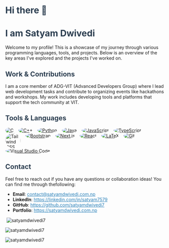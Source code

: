 <!-- ## Hi there 👋 -->
<h1 style="color: #2c3e50;">Hi there 👋</h1>
<h1 style="color: #2c3e50;">I am Satyam Dwivedi</h1>
<p>Welcome to my profile! This is a showcase of my journey through various programming languages, tools, and projects. Below is an overview of the key areas I've explored and the projects I've worked on.</p>
<h2 id="work-contributions" style="color: #2c3e50;">Work & Contributions</h2>
<p>I am a core member of ADG-VIT (Advanced Developers Group) where I lead web development tasks and contribute to organizing events like hackathons and workshops. My work includes developing tools and platforms that support the tech community at VIT.</p>
<h2 id="tools-languages" style="color: #2c3e50;">Tools & Languages</h2>
<ul style="list-style: none; padding: 0; display: flex; flex-wrap: wrap;">
    <li style="display: inline-block; margin-right: 15px;">
        <a href="https://www.learn-c.org/" target="_blank">
            <img src="https://img.icons8.com/color/48/000000/c-programming.png" alt="C" style="border-radius: 50%;">
        </a>
    </li>
    <li style="display: inline-block; margin-right: 15px;">
        <a href="https://www.cplusplus.com/" target="_blank">
            <img src="https://img.icons8.com/color/48/000000/c-plus-plus-logo.png" alt="C++" style="border-radius: 50%;">
        </a>
    </li>
    <li style="display: inline-block; margin-right: 15px;">
        <a href="https://www.python.org/" target="_blank">
            <img src="https://img.icons8.com/color/48/000000/python.png" alt="Python" style="border-radius: 50%;">
        </a>
    </li>
    <li style="display: inline-block; margin-right: 15px;">
        <a href="https://www.java.com/" target="_blank">
            <img src="https://img.icons8.com/color/48/000000/java-coffee-cup-logo.png" alt="Java" style="border-radius: 50%;">
        </a>
    </li>
    <li style="display: inline-block; margin-right: 15px;">
        <a href="https://developer.mozilla.org/en-US/docs/Web/JavaScript" target="_blank">
            <img src="https://img.icons8.com/color/48/000000/javascript.png" alt="JavaScript" style="border-radius: 50%;">
        </a>
    </li>
    <li style="display: inline-block; margin-right: 15px;">
        <a href="https://www.typescriptlang.org/" target="_blank">
            <img src="https://img.icons8.com/color/48/000000/typescript.png" alt="TypeScript" style="border-radius: 50%;">
        </a>
    </li>
    <li style="display: inline-block; margin-right: 15px;">
        <a href="https://tailwindcss.com/" target="_blank">
            <img src="https://upload.wikimedia.org/wikipedia/commons/d/d5/Tailwind_CSS_Logo.svg" alt="Tailwind CSS" style="width: 48px; height: 48px; border-radius: 50%;">
        </a>
    </li>
    <li style="display: inline-block; margin-right: 15px;">
        <a href="https://getbootstrap.com/" target="_blank">
            <img src="https://img.icons8.com/color/48/000000/bootstrap.png" alt="Bootstrap" style="border-radius: 50%;">
        </a>
    </li>
    <li style="display: inline-block; margin-right: 15px;">
        <a href="https://nextjs.org/" target="_blank">
            <img src="https://img.icons8.com/fluency/48/000000/nextjs.png" alt="Next.js" style="border-radius: 50%;">
        </a>
    </li>
    <li style="display: inline-block; margin-right: 15px;">
        <a href="https://reactjs.org/" target="_blank">
            <img src="https://img.icons8.com/color/48/000000/react-native.png" alt="React" style="border-radius: 50%;">
        </a>
    </li>
    <li style="display: inline-block; margin-right: 15px;">
        <a href="https://www.latex-project.org/" target="_blank">
            <img src="https://img.icons8.com/color/48/000000/latex.png" alt="LaTeX" style="border-radius: 50%;">
        </a>
    </li>
    <li style="display: inline-block; margin-right: 15px;">
        <a href="https://git-scm.com/" target="_blank">
            <img src="https://img.icons8.com/color/48/000000/git.png" alt="Git" style="border-radius: 50%;">
        </a>
    </li>
    <li style="display: inline-block; margin-right: 15px;">
        <a href="https://code.visualstudio.com/" target="_blank">
            <img src="https://img.icons8.com/fluency/48/000000/visual-studio-code-2019.png" alt="Visual Studio Code" style="border-radius: 50%;">
        </a>
    </li>
</ul>

<h2 id="contact" style="color: #2c3e50;">Contact</h2>
<p>Feel free to reach out if you have any questions or collaboration ideas! You can find me through thefollowing:</p>
<ul>
    <li><strong>Email</strong>: <a href="mailto:contact@satyamdwivedi.com.np" style="color: #2980b9">contact@satyamdwivedi.com.np</a></li>
    <li><strong>LinkedIn</strong>: <a href="https://linkedin.com/in/satyam7579" style="color: #2980b9;">https://linkedin.com/in/satyam7579</a></li>
    <li><strong>GitHub</strong>: <a href="https://github.com/satyamdwivedi7" style="color: #2980b9;">https://github.com/satyamdwivedi7</a></li>
    <li><strong>Portfolio</strong>: <a href="https://satyamdwivedi.com.np" style="color: #2980b9;">https://satyamdwivedi.com.np</a></li>
</ul>
<p>&nbsp;<img align="center" src="https://github-readme-stats.vercel.app/api?username=satyamdwivedi7&show_icons=true&locale=en&theme=dracula"
        alt="satyamdwivedi7" />
</p>

<p><img align="center" src="https://github-readme-streak-stats.herokuapp.com/?user=satyamdwivedi7&theme=dracula" alt="satyamdwivedi7" /></p>
<p>
    <img align="center"
        src="https://github-readme-stats.vercel.app/api/top-langs?username=satyamdwivedi7&show_icons=true&locale=en&theme=dracula"
        alt="satyamdwivedi7" />
</p>
